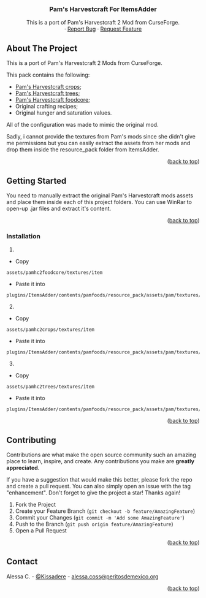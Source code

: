 <h3 align="center">Pam's Harvestcraft For ItemsAdder</h3>

  <p align="center">
    This is a port of Pam's Harvestcraft 2 Mod from CurseForge. 
    <br />
    ·
    <a href="https://github.com/Casanaura/Pams-s-Harvestcraft-for-ItemsAdder/issues">Report Bug</a>
    ·
    <a href="https://github.com/Casanaura/Pams-s-Harvestcraft-for-ItemsAdder/issues">Request Feature</a>
  </p>
</div>



<!-- ABOUT THE PROJECT -->
## About The Project

This is a port of Pam's Harvestcraft 2 Mods from CurseForge. 

This pack contains the following:
- <a href="https://www.curseforge.com/minecraft/mc-mods/pams-harvestcraft-2-crops">Pam's Harvestcraft crops</a>;
- <a href="https://www.curseforge.com/minecraft/mc-mods/pams-harvestcraft-2-trees">Pam's Harvestcraft trees</a>;
- <a href="https://www.curseforge.com/minecraft/mc-mods/pams-harvestcraft-2-food-core">Pam's Harvestcraft foodcore</a>;
- Original crafting recipes;
- Original hunger and saturation values.

All of the configuration was made to mimic the original mod.

Sadly, i cannot provide the textures from Pam's mods since she didn't give me permissions but you can easily extract the assets from her mods and drop them inside the resource_pack folder from ItemsAdder. 

<p align="right">(<a href="#readme-top">back to top</a>)</p>



<!-- GETTING STARTED -->
## Getting Started

You need to manually extract the original Pam's Harvestcraft mods assets and place them inside each of this project folders.
You can use WinRar to open-up .jar files and extract it's content.

<p align="right">(<a href="#readme-top">back to top</a>)</p>


### Installation

1.
- Copy 
```
assets/pamhc2foodcore/textures/item
```
- Paste it into 
```
plugins/ItemsAdder/contents/pamfoods/resource_pack/assets/pam/textures/item/foods
```

2.
- Copy 
```
assets/pamhc2crops/textures/item
```
- Paste it into 
```
plugins/ItemsAdder/contents/pamfoods/resource_pack/assets/pam/textures/item/crops
```

3.
- Copy 
```
assets/pamhc2trees/textures/item
```
- Paste it into 
```
plugins/ItemsAdder/contents/pamfoods/resource_pack/assets/pam/textures/item/trees
```

<p align="right">(<a href="#readme-top">back to top</a>)</p>



<!-- CONTRIBUTING -->
## Contributing

Contributions are what make the open source community such an amazing place to learn, inspire, and create. Any contributions you make are **greatly appreciated**.

If you have a suggestion that would make this better, please fork the repo and create a pull request. You can also simply open an issue with the tag "enhancement".
Don't forget to give the project a star! Thanks again!

1. Fork the Project
2. Create your Feature Branch (`git checkout -b feature/AmazingFeature`)
3. Commit your Changes (`git commit -m 'Add some AmazingFeature'`)
4. Push to the Branch (`git push origin feature/AmazingFeature`)
5. Open a Pull Request

<p align="right">(<a href="#readme-top">back to top</a>)</p>



<!-- CONTACT -->
## Contact

Alessa C. - [@Kissadere](https://twitter.com/Kissadere) - alessa.coss@peritosdemexico.org

<p align="right">(<a href="#readme-top">back to top</a>)</p>
